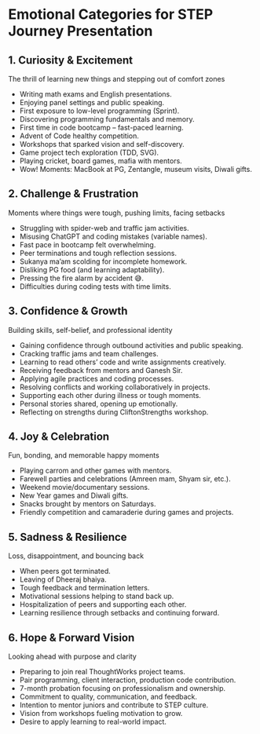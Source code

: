 # Emotional Categories for STEP Journey Presentation

## 1. Curiosity & Excitement  
The thrill of learning new things and stepping out of comfort zones  
- Writing math exams and English presentations.  
- Enjoying panel settings and public speaking.  
- First exposure to low-level programming (Sprint).  
- Discovering programming fundamentals and memory.  
- First time in code bootcamp – fast-paced learning.  
- Advent of Code healthy competition.  
- Workshops that sparked vision and self-discovery.  
- Game project tech exploration (TDD, SVG).  
- Playing cricket, board games, mafia with mentors.  
- Wow! Moments: MacBook at PG, Zentangle, museum visits, Diwali gifts.  

## 2. Challenge & Frustration  
Moments where things were tough, pushing limits, facing setbacks  
- Struggling with spider-web and traffic jam activities.  
- Misusing ChatGPT and coding mistakes (variable names).  
- Fast pace in bootcamp felt overwhelming.  
- Peer terminations and tough reflection sessions.  
- Sukanya ma’am scolding for incomplete homework.  
- Disliking PG food (and learning adaptability).  
- Pressing the fire alarm by accident 😅.  
- Difficulties during coding tests with time limits.  

## 3. Confidence & Growth  
Building skills, self-belief, and professional identity  
- Gaining confidence through outbound activities and public speaking.  
- Cracking traffic jams and team challenges.  
- Learning to read others’ code and write assignments creatively.  
- Receiving feedback from mentors and Ganesh Sir.  
- Applying agile practices and coding processes.  
- Resolving conflicts and working collaboratively in projects.  
- Supporting each other during illness or tough moments.  
- Personal stories shared, opening up emotionally.  
- Reflecting on strengths during CliftonStrengths workshop.  

## 4. Joy & Celebration  
Fun, bonding, and memorable happy moments  
- Playing carrom and other games with mentors.  
- Farewell parties and celebrations (Amreen mam, Shyam sir, etc.).  
- Weekend movie/documentary sessions.  
- New Year games and Diwali gifts.  
- Snacks brought by mentors on Saturdays.  
- Friendly competition and camaraderie during games and projects.  

## 5. Sadness & Resilience  
Loss, disappointment, and bouncing back  
- When peers got terminated.  
- Leaving of Dheeraj bhaiya.  
- Tough feedback and termination letters.  
- Motivational sessions helping to stand back up.  
- Hospitalization of peers and supporting each other.  
- Learning resilience through setbacks and continuing forward.  

## 6. Hope & Forward Vision  
Looking ahead with purpose and clarity  
- Preparing to join real ThoughtWorks project teams.  
- Pair programming, client interaction, production code contribution.  
- 7-month probation focusing on professionalism and ownership.  
- Commitment to quality, communication, and feedback.  
- Intention to mentor juniors and contribute to STEP culture.  
- Vision from workshops fueling motivation to grow.  
- Desire to apply learning to real-world impact.  
